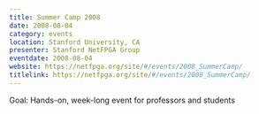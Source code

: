 ```yaml
---
title: Summer Camp 2008
date: 2008-08-04
category: events
location: Stanford University, CA
presenter: Stanford NetFPGA Group
eventdate: 2008-08-04
website: https://netfpga.org/site/#/events/2008_SummerCamp/
titlelink: https://netfpga.org/site/#/events/2008_SummerCamp/
---
```


Goal: Hands-on, week-long event for professors and students
